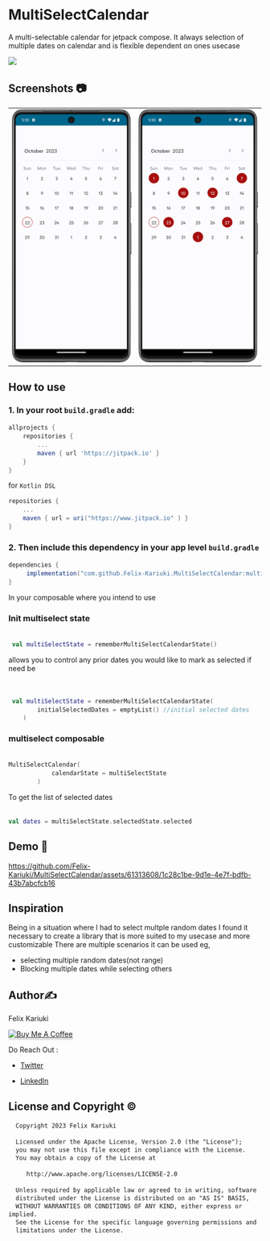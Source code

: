# MultiSelectCalendar
A multi-selectable calendar for jetpack compose. It always selection of multiple dates on calendar and is flexible dependent on ones usecase

[![](https://jitpack.io/v/Felix-Kariuki/MultiSelectCalendar.svg)](https://jitpack.io/#Felix-Kariuki/MultiSelectCalendar)

## **Screenshots 📷**
| | |
|:-------------------------:|:-------------------------:|
|<img src="./screenshots/screenshot1.png" width="300"> | <img src="./screenshots/screenshot2.png" width="300"> 

## How to use
### 1. In your root `build.gradle` add: 

```gradle
allprojects {
    repositories {
        ...
        maven { url 'https://jitpack.io' }
    }
}
```

for `Kotlin DSL`
```gradle
repositories {
    ...
    maven { url = uri("https://www.jitpack.io" ) }
}
```

### 2. Then include this dependency in your app level `build.gradle` 

```gradle
dependencies {
 	 implementation("com.github.Felix-Kariuki.MultiSelectCalendar:multiSelectCalendar:v0.1.2")
}
```

In your composable where you intend to use
### Init multiselect state
 ``` kotlin

  val multiSelectState = rememberMultiSelectCalendarState()


```
allows you to control any prior dates you would like to mark as selected if need be 

``` kotlin


 val multiSelectState = rememberMultiSelectCalendarState(
        initialSelectedDates = emptyList() //initial selected dates
    )


```

### multiselect composable

``` kotlin

MultiSelectCalendar(
            calendarState = multiSelectState
        )


```

To get the list of selected dates 
 
``` kotlin

val dates = multiSelectState.selectedState.selected


```


## Demo 🎥



https://github.com/Felix-Kariuki/MultiSelectCalendar/assets/61313608/1c28c1be-9d1e-4e7f-bdfb-43b7abcfcb16



## Inspiration
Being in a situation where I had to select multple random dates I found it necessary to create a library that is more suited to my usecase and more customizable
There are multiple scenarios it can be used eg,
 - selecting multiple random dates(not range)
 - Blocking multiple dates while selecting others

## **Author**✍️
Felix Kariuki

<a href="https://www.buymeacoffee.com/felix.kariuki" target="_blank"><img src="https://www.buymeacoffee.com/assets/img/custom_images/orange_img.png" alt="Buy Me A Coffee" style="height: 41px !important;width: 174px !important;box-shadow: 0px 3px 2px 0px rgba(190, 190, 190, 0.5) !important;-webkit-box-shadow: 0px 3px 2px 0px rgba(190, 190, 190, 0.5) !important;" ></a>

Do Reach Out :

  * [Twitter](https://twitter.com/felixkariuki_)

  * [LinkedIn](https://www.linkedin.com/in/felix-kariuki/)
  
  
  ## License and Copyright ©️
  
  ```
    Copyright 2023 Felix Kariuki

    Licensed under the Apache License, Version 2.0 (the "License");
    you may not use this file except in compliance with the License.
    You may obtain a copy of the License at

       http://www.apache.org/licenses/LICENSE-2.0

    Unless required by applicable law or agreed to in writing, software
    distributed under the License is distributed on an "AS IS" BASIS,
    WITHOUT WARRANTIES OR CONDITIONS OF ANY KIND, either express or implied.
    See the License for the specific language governing permissions and
    limitations under the License.
  
  ```
